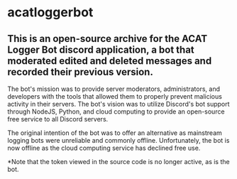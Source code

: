 # acatloggerbot
## This is an open-source archive for the ACAT Logger Bot discord application, a bot that moderated edited and deleted messages and recorded their previous version. 
The bot's mission was to provide server moderators, administrators, and developers with the tools that allowed them to properly prevent malicious activity in their servers.
The bot's vision was to utilize Discord's bot support through NodeJS, Python, and cloud computing to provide an open-source free service to all Discord servers.

The original intention of the bot was to offer an alternative as mainstream logging bots were unreliable and commonly offline. 
Unfortunately, the bot is now offline as the cloud computing service has declined free use. 

*Note that the token viewed in the source code is no longer active, as is the bot.
